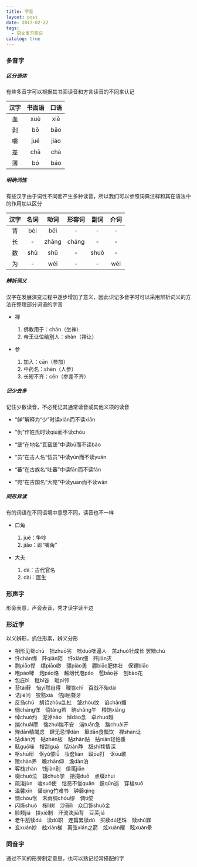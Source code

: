 ```yaml
---
title: 字音
layout: post
date: 2017-02-22
tags:
  - 语文复习笔记
catalog: true
---
```


### 多音字

##### 区分语体

有些多音字可以根据其书面读音和方言读音的不同来认记

|  汉字  | 书面语 |  口语  |
| :----: | :----: | :----: |
|   血   |   xuè  |  xiě   |
|   剥   |   bō   |  bāo   |
|   嚼   |   jué  |  jiáo  |
|   差   |   chā  |  chà   |
|   薄   |   bó   |  báo   |

##### 明确词性

有些汉字由于词性不同而产生多种读音，所以我们可以参照词典注释和其在语法中的作用加以区分

|  汉字  |  名词  |  动词  |  形容词  |  副词  |  介词  |
| :----: | :---: | :----: | :-----: | :----: | :----: |
|   背   |  bèi  |   bēi  |    -    |   -    |   -    |
|   长   |   -   |  zhǎng |  cháng  |   -    |   -    |
|   数   |  shù  |   shǔ  |    -    |  shuò  |   -    |
|   为   |   -   |   wéi  |    -    |   -    |   wèi  |

##### 辨析词义

汉字在发展演变过程中逐步增加了意义，因此识记多音字时可以采用辨析词义的方法在整理部分词语的字音

- 禅  
  1. 佛教用于：chán（坐禅）  
  2. 帝王让位给别人：shàn（禅让）

- 参  
  1. 加入：cān（参加）  
  2. 中药名：shēn（人参）  
  3. 长短不齐：cēn（参差不齐）

##### 记少去多

记住少数读音，不必死记其通常读音或其他义项的读音

- “鲜”解释为“少”时读xiǎn而不读xiān

- “仇”作姓氏时读qiú而不读chóu
 
- “堡”在地名“瓦窑堡”中读bǔ而不读bǎo
 
- “员”在古人名“伍员”中读yún而不读yuán
 
- “蕃”在古族名“吐蕃”中读fān而不读fán
 
- “宛”在古国名“大宛”中读yuān而不读wǎn

##### 同形异读

有的词语在不同语境中意思不同，读音也不一样

- 口角  
  1. jué：争吵  
  2. jiǎo：即“嘴角”

- 大夫  
  1. dà：古代官名  
  2. dài：医生

### 形声字

形旁表意，声旁表音，秀才读字读半边

### 形近字

以义辨形，抓住形素，辨义分形

- 相形见绌chù　拙zhuō劣　咄duō咄逼人　茁zhuó壮成长 罢黜chù
- 忏chàn悔　阡qiān陌　纤xiān细　歼jiān灭
- 剽piāo悍　缥piāo缈　骠piào勇　膘biāo肥体壮　保镖biāo
- 咆páo哮　炮páo烙　越俎代庖páo　苞bāo谷　刨bào花
- 包庇bì　秕bǐ谷　毗pí邻
- 苔tái藓　怡yí然自得　鞭笞chī　百战不殆dài
- 诘jié问　狡黠xiá　佶jí屈聱牙
- 反刍chú　胡诌zhōu乱扯　皱zhòu纹　谄chǎn媚
- 徜cháng徉　倘tǎng若　晌shǎng午　粮饷xiǎng
- 绰chuò约　泥淖nào　悼dào念　卓zhuó越
- 揣chuǎi摩　惴zhuì惴不安　湍tuān急　踹chuài开
- 殚dān精竭虑　肆无忌惮dàn　箪dān食瓢饮　禅shàn让
- 玷diàn污　砧zhēn板　粘zhān贴　拈niān轻怕重
- 聒guō噪　搜刮guā　恬tián静　舐shì犊情深
- 枢shū纽　伛yǔ偻lǚ　妆奁lián　殴ōu打　讴ōu歌
- 赡shàn养　瞻zhān仰　澹dàn泊
- 客栈zhàn　饯jiàn别　信笺jiān
- 啜chuò泣　辍chuò学　拾掇duō　点缀zhuì
- 疏浚jùn　唆suō使　怙恶不悛quān　逡qūn巡　穿梭suō
- 温馨xīn　罄qìng竹难书　钟磬qìng
- 惆chóu怅　未雨绸chóu缪　倜tì傥
- 闪烁shuò　栎lì树　沙砾lì　众口铄shuò金
- 脸颊jiá　挟xié制　汗流浃jiā背　豆荚jiá
- 老牛舐犊dú　渎dú职　连篇累牍dú　买椟dú还珠　赎shú罪
- 玄xuán妙　舷xián梯　离弦xián之箭　炫xuàn耀　眩xuàn晕

### 同音字

通过不同的形旁制定意思，也可以熟记经常搭配的字
